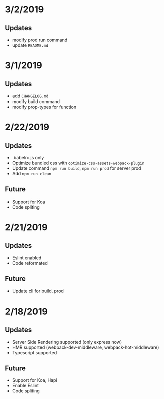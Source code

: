 # 3/2/2019
## Updates
- modify prod run command
- update `README.md`

# 3/1/2019
## Updates
- add `CHANGELOG.md`
- modify build command
- modify prop-types for function

# 2/22/2019
## Updates
- .babelrc.js only
- Optimize bundled css with `optimize-css-assets-webpack-plugin`
- Update command `npm run build`, `npm run prod` for server prod
- Add `npm run clean`

## Future
- Support for Koa
- Code spliting

# 2/21/2019
## Updates
- Eslint enabled
- Code reformated

## Future
- Update cli for build, prod

# 2/18/2019
## Updates
- Server Side Rendering supported (only express now)
- HMR supported (webpack-dev-middleware, webpack-hot-middleware)
- Typescript supported

## Future
- Support for Koa, Hapi
- Enable Eslint
- Code spliting
